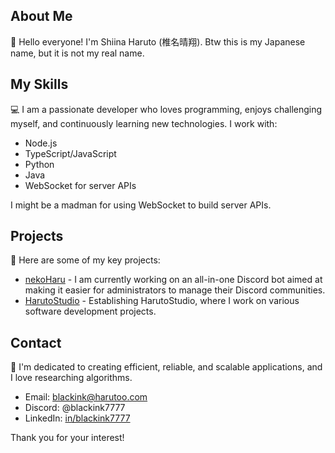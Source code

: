 ## About Me
👋 Hello everyone! I'm Shiina Haruto (椎名晴翔). Btw this is my Japanese name, but it is not my real name.

## My Skills
💻  I am a passionate developer who loves programming, enjoys challenging myself, and continuously learning new technologies. I work with:

- Node.js
- TypeScript/JavaScript
- Python
- Java
- WebSocket for server APIs 

I might be a madman for using WebSocket to build server APIs.

## Projects
💾 Here are some of my key projects:

- [nekoHaru](https://harutoo.com) - I am currently working on an all-in-one Discord bot aimed at making it easier for administrators to manage their Discord communities.
- [HarutoStudio](https://github.com/HarutoStudio) - Establishing HarutoStudio, where I work on various software development projects.

## Contact
🐶 I'm dedicated to creating efficient, reliable, and scalable applications, and I love researching algorithms.

- Email: blackink@harutoo.com
- Discord: @blackink7777
- LinkedIn: [in/blackink7777](https://www.linkedin.com/in/blackink7777/)

Thank you for your interest!